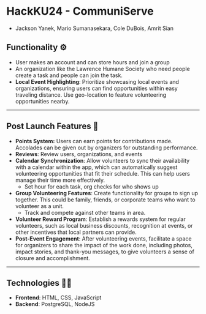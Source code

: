 # HackKU24 - CommuniServe
- Jackson Yanek, Mario Sumanasekara, Cole DuBois, Amrit Sian

## Functionality ⚙️

- User makes an account and can store hours and join a group
- An organization like the Lawrence Humane Society who need people create a task and people can join the task.
- **Local Event Highlighting**: Prioritize showcasing local events and organizations, ensuring users can find opportunities within easy traveling distance. Use geo-location to feature volunteering opportunities nearby.

---

## Post Launch Features 🚀

- **Points System:** Users can earn points for contributions made. Accolades can be given out by organizers for outstanding performance.
- **Reviews**: Review users, organizations, and events
- **Calendar Synchronization**: Allow volunteers to sync their availability with a calendar within the app, which can automatically suggest volunteering opportunities that fit their schedule. This can help users manage their time more effectively.
    - Set hour for each task, org checks for who shows up
- **Group Volunteering Features**: Create functionality for groups to sign up together. This could be family, friends, or corporate teams who want to volunteer as a unit.
    - Track and compete against other teams in area.
- **Volunteer Reward Program**: Establish a rewards system for regular volunteers, such as local business discounts, recognition at events, or other incentives that local partners can provide.
- **Post-Event Engagement**: After volunteering events, facilitate a space for organizers to share the impact of the work done, including photos, impact stories, and thank-you messages, to give volunteers a sense of closure and accomplishment.

---

## Technologies 👨‍💻

- **Frontend**: HTML, CSS, JavaScript
- **Backend**: PostgreSQL, NodeJS